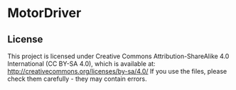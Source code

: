 # MotorDriver

License
-----

This project is licensed under Creative Commons Attribution-ShareAlike 4.0 International (CC BY-SA 4.0), which is available at: http://creativecommons.org/licenses/by-sa/4.0/ If you use the files, please check them carefully - they may contain errors.
